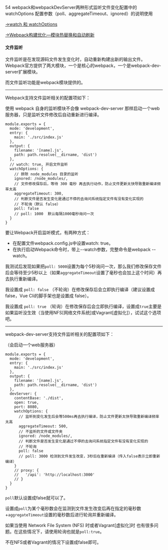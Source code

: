 54 webpack和webpackDevServer两种形式监听文件变化配置中的 watchOptions 配置参数（poll、aggregateTimeout、ignored）的说明使用

[->watch 和 watchOptions](https://webpack.docschina.org/configuration/watch/)

[->Webpack构建优化—模块热替换和自动刷新](https://www.jianshu.com/p/d35b6b33dee4)

#### 文件监听

文件监听是在发现源码文件发生变化时，自动重新构建出新的输出文件。
Webpack官方提供了两大模块，一个是核心的webpack，一个是webpack-dev-server扩展模块。

而文件监听功能是webpack模块提供的。

---

Webpack支持文件监听相关的配置项如下：

使用 webpack 自身的监听模块不会像 webpack-dev-server 那样启动一个web服务器，只是监听文件修改后自动重新进行编译。

```
module.exports = {
  mode: 'development',
  entry: {
    main: './src/index.js'
  },
  output: {
    filename: '[name].js',
    path: path.resolve(__dirname, 'dist')
  },
  // watch: true, 开启文件监听
  watchOptions: {
    // 排除 node_modules 目录的监听
    ignored: /node_modules/,
    // 文件修改保存后，等待 300 毫秒 再去执行动作，防止文件更新太快导致重新编译频率太高
    aggregateTimeout: 300,
    // 判断文件是否发生变化是通过不停的去询问系统指定文件有没有变化实现的
    // 不轮询（默认 false）
    poll: false
    // poll: 1000  默认每隔1000毫秒询问一次
  }
}
```

要让Webpack开启监听模式，有两种方式：

- 在配置文件webpack.config.js中设置watch: true。
- 在执行启动Webpack命令时，带上--watch参数，完整命令是webpack --watch。

我测试后发现如果把`poll: 5000`设置为每个5秒询问一次，那么我们修改保存文件后会等待至少5秒以上（如果`aggregateTimeout`设置了毫秒也会加上这个时间）再去执行重新编译。

我设置成 `poll: false` （不轮询）在修改保存后会立即执行编译（建议设置成 false，Vue Cli的脚手架也是设置成 false）。

我设置成 `poll: true` （轮询）在修改保存后会立即执行编译，设置成`true`主要是 如果监听没生效（当使用NFS[网络文件系统]或Vagrant[虚拟化]），试试这个选项吧。

---

webpack-dev-server支持文件监听相关的配置项如下：

（会启动一个web服务器）


```
module.exports = {
  mode: 'development',
  entry: {
    main: './src/index.js'
  },
  output: {
    filename: '[name].js',
    path: path.resolve(__dirname, 'dist')
  },
  devServer: {
    contentBase: './dist',
    open: true,
    port: 8080,
    watchOptions: {
      // 监听到变化发生后会等500ms再去执行编译，防止文件更新太快导致重新编译频率太高
      aggregateTimeout: 500,
      // 不监听的文件或文件夹
      ignored: /node_modules/,
      // 判断文件是否发生变化是通过不停的去询问系统指定文件有没有变化实现的
      // 不轮询
      poll: false
      // poll: 3000 检测到文件发生改变，3秒后在重新编译（传入false表示立即重新编译）
    }
    // proxy: {
    //   '/api': 'http://localhost:3000'
    // }
  }
}
```

`poll`默认设置成false就可以了。

设置成`poll`为某个毫秒数会在监测到文件发生改变后再在指定的毫秒数+`aggregateTimeout`设置的毫秒数后进行轮询并重新编译。

如果当使用 Network File System (NFS) 时或者Vagrant[虚拟化]时 也有很多问题。在这些情况下，请使用轮询也就是`poll:true`。

不在NFS或者Vagrant的情况下设置成false即可。

